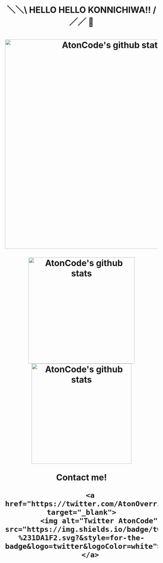 <h1><p align="center">＼＼\ HELLO HELLO KONNICHIWA!! /／／ 👋 </p><h1/>

<div align="center">
  <a href="https://arielrdavis.com">
    <img width="690px"alt="AtonCode's github stats" src="https://payload.cargocollective.com/1/12/412619/13754650/prt_400x400_1546963432_2x.jpg"/>
  </a>

</div>

<p><p/>
<p><p/>

<div align="center">
 
  <a href="https://github.com/AtonCode/AtonCode/">
    <img width="350px" alt="AtonCode's github stats" src="https://github-readme-stats.vercel.app/api/top-langs/?username=ATONCODE&langs_count=5&theme=react"/>
  </a>
  <a href="https://arielrdavis.com">
    <img width="330px" alt="AtonCode's github stats" src="https://payload.cargocollective.com/1/12/412619/13891280/prt_400x400_1560940425.gif"/>
  </a>


</div>

<p><p/>
<p><p/>

<div id="contact" align="center">
        
  <p>Contact me! <p/>
            
        <a href="https://twitter.com/AtonOverride" target="_blank">
            <img alt="Twitter AtonCode" src="https://img.shields.io/badge/twitter-%231DA1F2.svg?&style=for-the-badge&logo=twitter&logoColor=white">
        </a>
  </div>
